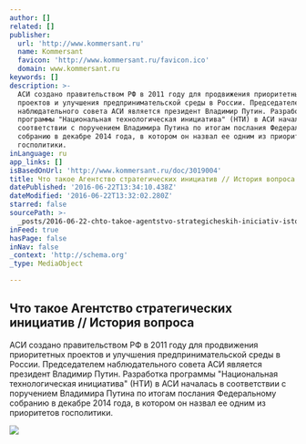 ```yaml
---
author: []
related: []
publisher:
  url: 'http://www.kommersant.ru'
  name: Kommersant
  favicon: 'http://www.kommersant.ru/favicon.ico'
  domain: www.kommersant.ru
keywords: []
description: >-
  АСИ создано правительством РФ в 2011 году для продвижения приоритетных
  проектов и улучшения предпринимательской среды в России. Председателем
  наблюдательного совета АСИ является президент Владимир Путин. Разработка
  программы "Национальная технологическая инициатива" (НТИ) в АСИ началась в
  соответствии с поручением Владимира Путина по итогам послания Федеральному
  собранию в декабре 2014 года, в котором он назвал ее одним из приоритетов
  госполитики.
inLanguage: ru
app_links: []
isBasedOnUrl: 'http://www.kommersant.ru/doc/3019004'
title: Что такое Агентство стратегических инициатив // История вопроса
datePublished: '2016-06-22T13:34:10.438Z'
dateModified: '2016-06-22T13:32:02.280Z'
starred: false
sourcePath: >-
  _posts/2016-06-22-chto-takoe-agentstvo-strategicheskih-iniciativ-istoriya-vopr.md
inFeed: true
hasPage: false
inNav: false
_context: 'http://schema.org'
_type: MediaObject

---
```

<article style=""><h1>Что такое Агентство стратегических инициатив // История вопроса</h1><p>АСИ создано правительством РФ в 2011 году для продвижения приоритетных проектов и улучшения предпринимательской среды в России. Председателем наблюдательного совета АСИ является президент Владимир Путин. Разработка программы "Национальная технологическая инициатива" (НТИ) в АСИ началась в соответствии с поручением Владимира Путина по итогам послания Федеральному собранию в декабре 2014 года, в котором он назвал ее одним из приоритетов госполитики.</p><img src="http://im8.kommersant.ru/CorpPics/logo200.jpg" /></article>